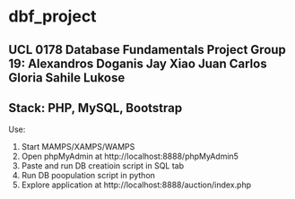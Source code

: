 # dbf_project
UCL 0178 Database Fundamentals Project
Group 19:
  Alexandros Doganis
  Jay Xiao
  Juan Carlos Gloria
  Sahile Lukose
---
Stack: PHP, MySQL, Bootstrap
---
Use:
  1. Start MAMPS/XAMPS/WAMPS
  2. Open phpMyAdmin at http://localhost:8888/phpMyAdmin5
  3. Paste and run DB creatioin script in SQL tab
  4. Run DB poopulation script in python
  5. Explore application at http://localhost:8888/auction/index.php
